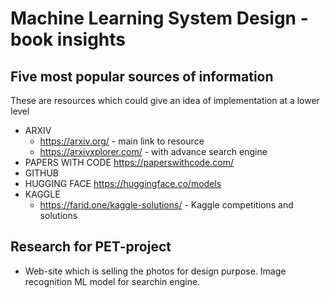 # Machine Learning System Design - book insights
## Five most popular sources of information
These are resources which could give an idea of implementation at a lower level
- ARXIV
  - https://arxiv.org/ - main link to resource 
  - https://arxivxplorer.com/ - with advance search engine
- PAPERS WITH CODE https://paperswithcode.com/
- GITHUB
- HUGGING FACE https://huggingface.co/models
- KAGGLE
  - https://farid.one/kaggle-solutions/ - Kaggle competitions and solutions
## Research for PET-project
- Web-site which is selling the photos for design purpose. Image recognition ML model for searchin engine.  
